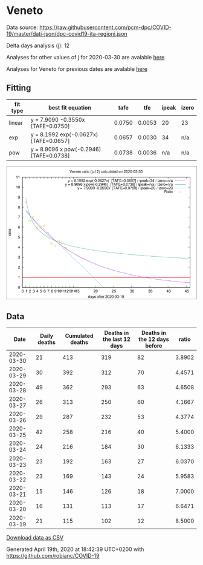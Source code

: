# Veneto

Data source: https://raw.githubusercontent.com/pcm-dpc/COVID-19/master/dati-json/dpc-covid19-ita-regioni.json

Delta days analysis (j): 12

Analyses for other values of j for 2020-03-30 are avalable [here](../2020-03-30/README.md)

Analyses for Veneto for previous dates are avalable [here](../README.md)

## Fitting 
|fit type|best fit equation|tafe|tfe|ipeak|izero|
|-------|-----|--------|------|---|---|
|linear|y = 7.9090 -0.3550x  [TAFE=0.0750]|0.0750|0.0053|20|23|
|exp|y = 8.1992 exp(-0.0627x)  [TAFE=0.0657]|0.0657|0.0030|34|n/a|
|pow|y = 8.9096 x pow(-0.2946)  [TAFE=0.0738]|0.0738|0.0036|n/a|n/a|

![Plot](COVID-19_veneto_j12_2020-03-30.png)

## Data
|Date|Daily deaths|Cumulated deaths|Deaths in the last 12 days|Deaths in the 12 days before|ratio|
|----|----------|-----------|-------|--------------------|-----|
|2020-03-30|21|413|319|82|3.8902|
|2020-03-29|30|392|312|70|4.4571|
|2020-03-28|49|362|293|63|4.6508|
|2020-03-27|26|313|250|60|4.1667|
|2020-03-26|29|287|232|53|4.3774|
|2020-03-25|42|258|216|40|5.4000|
|2020-03-24|24|216|184|30|6.1333|
|2020-03-23|23|192|163|27|6.0370|
|2020-03-22|23|169|143|24|5.9583|
|2020-03-21|15|146|126|18|7.0000|
|2020-03-20|16|131|113|17|6.6471|
|2020-03-19|21|115|102|12|8.5000|

[Download data as CSV](COVID-19_veneto_j12_2020-03-30.csv)

Generated April 19th, 2020 at 18:42:39 UTC+0200 with https://github.com/robianc/COVID-19
